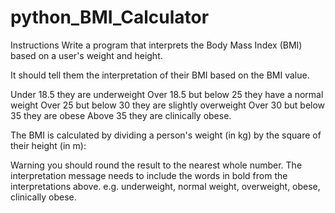 # python_BMI_Calculator
Instructions
Write a program that interprets the Body Mass Index (BMI) based on a user's weight and height.

It should tell them the interpretation of their BMI based on the BMI value.

Under 18.5 they are underweight
Over 18.5 but below 25 they have a normal weight
Over 25 but below 30 they are slightly overweight
Over 30 but below 35 they are obese
Above 35 they are clinically obese.

The BMI is calculated by dividing a person's weight (in kg) by the square of their height (in m):

Warning you should round the result to the nearest whole number. The interpretation message needs to include the words in bold from the interpretations above. e.g. underweight, normal weight, overweight, obese, clinically obese.
